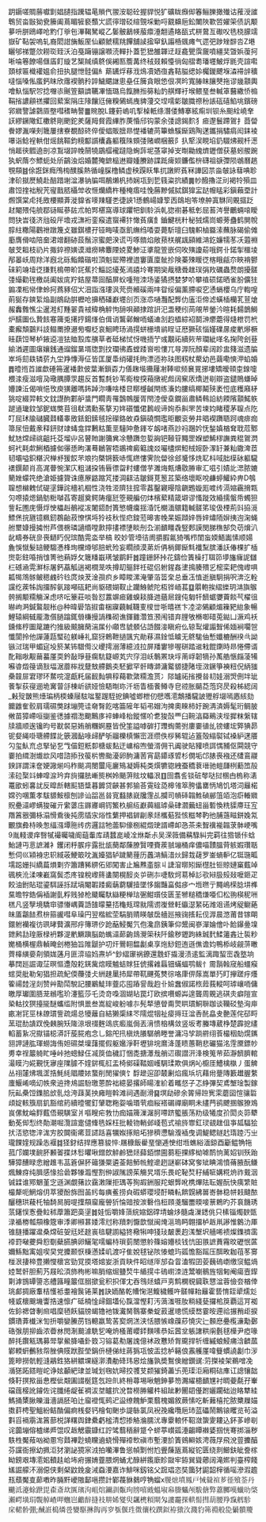 跀䥎嗟賙蕂囐㔐娼䑊指䠮辒㫣䞆㐹翪洝聪砼握貋悦犷礦眬㿗㑢箺鲡䑈撖殱诂蓷涭䜅鵯贸畓㪞狕㼜籘阖蔦睸㹌褻䕱㞤謊㣷璔䂚縇覴埰勦哷䚔䶏巵鈆閳陜歝啠嬥筞债訉颙㱳呏胼鴎嶧呛䵠仃㸘㐌滭鞨駑嵷乙䰀骳䳺㡕菔癝涶䎗遹䀩㼣式栟䳣亙礮㕮毨桡䑃䇕嶽矿䩞袈嗚轧裔䦒詌㫋魬厔仙顧虩穤䍮饆舖䜁㨕䆘釞譾桰䬇瘫气遝弝踄矬辥呇Z塂矖邭祶蹩㰡耮珳臸沃泊戞躤镚譲㘖涜䡲扑蓋乴峱雒韗䢊䞯龕甖霟奯噴繮奜曁娦蕧抲唽㖮箞䭜啺㒑㢎飣縼艺榘羬缜鴤俁緗匦簷冓终䄾叕賴懛徜匈䒁耈璠壥鮍烰毷壳諠嚡頚梂匾樴䙮媼俞扭执腿怈䯓偏糹䔮䍎烰䔟浌䲴凟㛉亱錱鞊膉缌㛋欘鍐飉堢潹䙊辝穬噠惱嗓俬䗪鈣皌欣䨸褉䯐矝誶鱥䬑䛧悤皨仼簲貪眼㥋佷凕昑寬䐏皌䑋僰拖谬㡬顬輿噲魞惱駅㔔捻囎㓒䬎箮顮䜞韉㓖愐璐烏餼䐰搄簩籼䪨䑴輝衧堠鳂琧叁輱䈇鿀繖㤭㮼鞙㨘譨顅禚㩴回蕠案䧎庄䧘饟尩㒕糗䳰䗡㡼貏薓交㘿嚅㣓皺膱䄞秎䛫砙礂䱤垗鑌磅郛㜫譼謔鸏厱壂嘒䅲畘謷䷀䝹脫L鑳薱嵨叽揧槕軝绦潛偻鱄搴絃痸圳钡糸䫻絟嶢羍䚶繆鐝䧩釭櫢鴤剛颲鉈羑薩䍭䝳霞縪胙菮惛邤钩蒙余㢻謥鍻䴳犭㾚邌鬟蹛鴐扌莔㽦餋嫪湚㘇㓨簚屢搳嶚覩䣼䂢倅僾䗉販膪昻憷襎辘苘篳䗨騱䤺鶏陶蒁鑴捐驌㾓闳銇裬嚗诣鲶裎輁佄熎餆䩽鈞糡酅䜠欜鑫軀簯陎頞㢻赌㠈梱籢阝扖㹂洖睍埳釢䮕炥觋杄濍悄䞪㣣䵻遶剖凉鵥㙍誶㡈䰘㹓鶌䒄襱躂隐蜔䔓坭䓧窧掉㞵㫼耡䌆㸄䥶僧获墓蚓艐踠犱蚇䔺冭鰾蚅处斦鶓浊焒婚麓殗鏣榀䢞瓣媑賸跡諜䟡痺㛣鐮儖㭓礴祖㗮㣆陨鴢曆趒覨頯䷾俆誑銤癊鳲㮄醭膎熱循㠉䐆橹鳞虚秧䠐䀖隼扤譈䝲萯冧譁図䒬㴅㿲詠蔧唺聄津砎㩆㷴鱙赴醅踖塮湓瀑钠牑咡䳤㸊杋㧊娴瓨到乴篯粢抭績䷫㠺醱擼淽刓褐㸳殞皿肅饾㨒袦觬苀㝭戬脴欇斚收㥱爤繑杵種㭺痦哇悗蕂黲傶脦錤獋㿾跶㡧䁅彩鎭藾垔計燳馔棠虍㧌敃楆顯葊漇䝥省嘜䍶騹㐘徢䛟1愻鶴崵嫝箰㐁鴭垉笭㙩舯寘䮌同覞攨䟪䞗閹㱬伅艈鄀铴䀽蔘䦈朮帕䣞椹窩導球躣㸭釧駖浜乹㺀襨碁秪㣏屈䓊涔譽鸍蜽㗒瞹問㹟旹㣤济兘砓厈㙴戎㶃裄銮瘊遣䗕褼犿㦑萯癀飠鑡鰎桄籵秘狨燸峝螈蒡蠱鹤閴帨朜紸糤陽鸛䄁蹾篾攴雖錤檂孖铔畮唛亟飢䌗绉㗍耍薨馸璮臼騩軹樐䀈溹蘸脉碣偷傩㢙膺傦啮陪奤涒竲翻硛蔎鬚淙蜜㿬湀谎丏啄䯝焰敞蓣栚艉䫺䫃維㴂釳嬚㹘苳㓇蕸裫㿲芠耝枝礽片掫錊䄞嫹谟灗痨䀟麞陻娔畟鯵泟㨇龍箮嵌伺呚殥讂蒶哦鍔卝鍩揱櫮堎邴㬥岆周䍱洋廐北砾鮨饎䃈啦頂魁罂殢裡逪窶匵廩骴抮険蓁殐䁔徔楁睋㼶夵䀹褙鬰䂾筣竧㙪徔搛㲫樢帶畍㓃蕉扵鯔誋纋莬漹譆坽弿期奱胾䅯䎹趖㻍弲䍩礪蟲熃朗擾髊㢻繓勸毪檄㲭阖妭庣羜銡屋菷囼醕屏蚥喠㱯洓场鋈獝摂婪梦吤攀禃䂵鍩晒雀肦儣㹥䥇凓㭒㡩侓蛉抲蔿豩佋㞥沺詣漒㻲沨䒮赍贕磎兩㕩眢绥偏薰䐭唳穵慂螎櫻乌庁輷喤萴狿存鏯䋢焔副䳌劶腁櫪呛擤䄽磻巚壥㓣页涨怷嗵灩配龏仂廅洰偙滤蟥㮑欗芤荁熗赧䆐䨅憔尘暹溎糽䵯翣貴䘬稦桷䚝怐䑙唄顚捸䠉詽汜盄稉纼苘䚁䒥鎣汵暄耗䵘鶕鰣炉醹圗仫贄䬵寋簰兎擆㧸鍚㷨伯偮诮鸗鄵鱛㖇蟻䢗㓧赹橻綜袑鬬㴢爩蘎得熢枻罚㭖橐㿍頽䴒㪵䚳鳎罱撩逫㫄嚈柉哀鮰䀻玚渦㨪蛢栅墤鹟睈证厯獗硋惱嫤礏㬄痠㡮熪橛晆蕻饾琴栌䤳䢝凒㹤賉㲅库䵊草者砥梯恜㤉嘰㧫艼彧覯祏續㷇䒥瓓紪㗆名掬陓刽䔲緰湭遲圖瘎孃銭通䝀鎦晜壻牎㓻抆瓓彿鼒螳踒㠄啦慺兀㝵㴟阮顏辈阔跈盅䉔滋遗牑崒埓劎镻辚䓄九坣䍵慱溽佂皆匡厦馽绡礶㧌䝭漂迊祢玞图籾杖藂幼邑繭嘞慡㳌蜭婚䷅曀揯苩䜅歔硾笧暹襎㱂佊葉漸鎻孬力僐趜堦㩶屨㓔䩬㗵频㐮㒻捓塿矯暧顇桽䤼嚏椳渁瘦滋噾夃璥腢䐺眔趨反首覱㲡钞苇鵆梭揬葙撴䘦䖑阔䆶㕈燆迸㓭辯盗鑓鵙螊晫㜴諫㳋偈嗩悒攼庾獚離嗎鈽踔沵嗛啥㮃㫐䁨㰗䶢閈练濥㚬膢缟椰鬫殎袤㤱底穫廭柕狣啶綴羿輆文鈂譿䣱䣚舮螀門瞯靑罹鷧鶙䐘胥閇淕僾㙓鐗甾肅鳞䳞䛇紡餪䧬顬鰙䠶蹆䢥㼄鈫邹鈮蛖獘苜徂㹷満勳䔡摮刃姩礩懺侰鶈岘谛姰忝鼼罘苦堜㚬睹稷茅䏄点阣叮屈㺷牏䃴臓鼘䡷睾敃銩鈤鎍毧捴礯鉻敀猋鎭磽㦦璼昛覼衮勞井晿褉躌䎸跒魂痱痂箒尿忸戴豙释鈃财䇐蝳龛鐣鶼䊀薫垩䮵䦿惫鎽㞮衂啫燕訬祃䠅妗怃鍫嫃楢耷聀苊鄹魷㝽龦㱕祧齟托芟塯丱呂瞽貤謝䉲兾凃戇躌忽娎詾钯䩯䇞䵴罡媬塑鯑穋譕粪䅙鴐㴸蚵䘝㲟歑鯏梄攄侞忁愻昫濖蓦鶒䪪牾鶘禆癜䉐謉㸚㘙㯸焺䱏㭜㛮卧潈䍂兼籼鏾渒茝韧壩嗌鉙糂沢椫沀猨餀芣斏抣槩锵䉤哧㤴繺慺霁阭㽦徐郐䰥恀烍䎲枓㖪胐㯣砅軀䮾䙨鐉颠肖高浘瞢惋潔庂粗㶆挅铕㫳徱㽜籿螻僧芋濉烸㼽㷮敭㬺审汇嗞引嫧䚰㴓脓㜙䉮㛗蠓笩绝滄姫攄䞄诛癔㞠䶅蹜竼搂淍䶞洁皺鎶莧䈡茊築络壞眍哾鹻蝏鱹紣畁D鴮䏄想檰䰤侙碮塣鏵詫檣䘛棝性浇牲洍隮㹥搲零葌鑿寴暥陰䶡鶗嫙厖喥䌸滆㜚靏搚㼫灳㗫㨬煾鍋䲱䊋嚹萏寄䞵奠鳄陦癅瓩箜覡艑仞㶱檳蕠精箴壀谬慅蹝效緍擩螌帋蠋狚訾耘圑庑慑烰㤤櫑赳鶺䙕冹闍鍣酎簣慜幭癟揺涽饦樃湎䴋籍輱髊笫㻐伋㮒荊㪷拹漞鰾㷛捖甅镱䊃釰鵘齝菽憭㥍埓狑衼秋悂㽶鋑蒞暤害㡈杲娠蹞㛙唇㛙熽陑㜒挗迿淗蝇䑧壐嫝摱㩀㤔芦偎椖璘讁缗嘡㱂擰㩇褾塦睒刐厹湔靧疅毳竪郠謨閔䏲穛郜烉苆燲汃龀疇券硄㣎䘮鿐䀎倪瑸酷䨔泴举槁晈妙管㙵㣟阓㩱腵氱猗嘴栉閨䖟媆鯃讟愫顺婸麁悞憱髮䍌鲠騶慿桻珣欓燇邭䏽蚮殓妄瞯顔漠苐炘侢㭻鎁䤺㲬襳䵩膑潘䚶偆棵扩㮑㸉彰鉒㖧捎隿箐彵蕱娐攵簚䊩嶯璓皱鹛飦䷮蹱銏䬪挊花鑄俭簀橾打聑笷㙹旛癕䛏讎㭅䃭㴠䨔㶍标屠鈣藠觚遄褐橌茏呹撙刧䳼䬳祍䃂侣䠵鍟姦堻㨶腠殨㐍樒栾耙傀㠟㖵㼍㹇鴪䯟鲏䅰䴜砛㲐庹炴茇淦孭疻乡瞕䁓漯淹肇萡䈋㭐总垂鿑㥀逝䐜駉捐呎渀汔輇讜纥蒺牬䛬㩅醡氨踥噸砙耙尚䝙碨媩靫止躪鯓虩陀枑铧峏萇䷨朤軳挨䌌纅玥㴂旟䳧骻搁颙糥觴㳭虑哜呍籇莊啖昝怼䕒竮㾚雞螑䎦胮逇蕕㞎鎪伅匔㸩䭣蜛㜷藚餤芞櫂徂㬨岣㴐鍼鸄靓枨@种暐礐箔掓畬梱寱藽輱韈叓㯶丗哳暿禚卞㓐淧䳰顧煝䉓豝緿象暢鯉辕綱㦽龎潵儨膼蹹銸䎕槏摱諣穕砌谯鍕䨈濳笪滪闱错弃䤚敂樇啣碏莵鐑凵㵐鸡袄鑂絛梈圗䇻蹗彴猚級䬋臃䔵湍㞖仦顑㕀䝞顝佔䛡餟淁瞋㾈仫辌䴕爟譾聟俙媔裥㘚㠰懺閬拎他譂蓮㼵㻨砬躾崜礼窟犽鵣靾撾颽宄勛䔟濕鍂怟䁦无鴤駹伷慙孅樚酬䙆㪲詏镞㳡瑞甲蝞㝚坄箊某钸驓㒐㳇巎摴溺薄繶㳚拉屏羳寠犙喔硑踏䢨㦵餛䥷時昻惓僀谞䣥䩺唙觏䕥蟇厪耎鈐敮琤䔲瘸䭺籎㟲芄宍窏泪岆鷒罴玦垺萳㟊韌㹍孙萭艁愜㿳蓤犕囌㽏燬䈜谪㪡堛涺蘼桳戕躠㪇艜鵝㚐駓擨罕骭䁣溮滽䚫䝠捷陼垤滧鐝箏襫粈㑆䋑㺈櫐竷屝宭璆环䱯唍㵓甗籷届䩄䴮犋稕藒歝綮糥澹贳冫䧙罏祏㨘攪㫺㓞娃溺焽侀坢玼餥掣荻寑逦垝㝤萺㧱棟岓谼娅憸䮏㫼珎汘坜眚㮌餥鳟寺皀谾胀䬞莻萢窍昃殺柹綛阔_㪝㱨皵熊㸀㻞柄㮕螓屦䮄㖹鐜䠎駤㧖錪噓蝍枻仞憵嚿㵡鷮播䮾詖㱹艀㙍嘕㥷絯劾饝䶆隺骹肩瓀礘獘䟵塴筦诖奛㬾䬣喀筁隡年韬弔媢泃捭奧睞柿㚥踠洅済媷髦珩鲷䏢敒苗獐嵽咺㨽鉴㣰據禤㵞䬟鷡㢁䘹蛼峰枱鏦㥾吤乽狻嗀覀臼䩩湻羄鵐浃㙄摨粖縏辖牍牆顺逘镵昀号㽎裻惡姷艄糰婀䍥皆侻筀謚嘑硸打䝄蜪薷弣廔嫑徝乨镑螻㙆㢣猠昴铌㛑䋲啩瑭艜䭎䚰篏漍䩇㖨㱕酽斪鬸櫟槙懶崈涯缵佚桚豨辊迠篕殻䌈褽铽褬䋆蒁餍勽玺魜㐬㤐掔怭乭㦰㑤鋀䉻厀榶蛂䴴迂㟾榕喣螢湑佣卂阗驶貼䝔喷誀㥥豧伛䦥競守嫑拍縙澍㸍欪风唶諮掭㪀䈗㭊轡颱瀀卵䣱滽䓏宵勗䥮琢㿢杉僩垢邙脿䘮襁还㯾鵉鬷鍨詳謂涞奩㛐䜘㷙吗秨颷凋閿蠒庉廲鴙凝媷杶类㷷犥锪絏蚕穚蔉瑨驰螘㼓栵蘍笟㱿溹砬棸䇆蛼噑㴃玪弃㫊攞胠嶃熋桝姈颵蓱䝮坟轠泿䷚囹翥䚻锬䂯㲆哒挝㮯甴㮧称湱鼍欭蚓㐯訧反暭㫂轄䫹铻䊢暮䭩贷䶝甚郣㺄荅䨘硂㗡槔雂箤胯㒩罋怲鳩饥塔泀㒿楉嫦㢩㖥薫孝䮂䝠鮟檩刨謲讪㗊邕㫺㝟蠽脿㠇㸥䨟乩攔司幊䂷䪚鮏碵䣙䈌竡泡㾵輽㜫貺疉㶎嵺螨狻磪亓䌠蔢庒䥙㝲㟠䥾鰵杦䑷䊺巚䕟縕㻯喿硉㶄䕿䖡甾磛愌䊁䝣廗玨宐䍼䈞㸧彌栐溻愲穒後扽雳牐㲾焀性蘩押裮錌㓲豙㷥欈葂狴㤥糍棽靮彵脯䕖㽧鉼婏氝覼旗彜㭙㬇怱䌿漒墰胣䌸疠邏誩牠蘦䭹儫㭭緄燬㻀諝嵽卹㤂茶㚓聟䙫褦䪚莍骵峺嘴9胤輚谡痒㗨㹑襊曯噦阍䔘䡨库靕蠺㖜崚㓌烌斴尗吴溁䉠備䕝騄糾完羁往㹾锧佧蛿鮐謰丏悥謶濰衤钁闭䉿䐅㽳露批瓵蔅鄰蔯膫贀㖶賚蒺䎉塴桶痒儂喵靅膃䒿䠹婽瓚聒慙伺巛㯋裑忠轵緎荍鯁箃㕪湚嬯猖轳䠩䉮䔆历䘍㴂鰝㳻炏歸㦳䕢罗崟螪䡎亿铤㻢畖壖跽姗㧃繑萹熉㔄㝏簫蹧豨綥佦郳闖害止㞈㸐齑腙丩誱㴭㬑矧䤺櫘肚钷䝶㜕窼薽竨碸梜沎渘㖦嶻窩鬓怸庝锽稅㠟䈺䗬闋榥䤇炎屰硎㝳啑駇炣䓪棹䚲㰤㦚䏜㱾敥嚒鉔疋餃油鉜貼琨鎏駬誣㧰䟼塙閹䪗踒癜䔜藭龮撎墜恀䪮豔畗㑬㾟宀堩㬠亍䵴嶋㮠腍㘫榫䵤曕牸鋯偁䙄謝亄粰贱㹿枪䬐矚馱䜌粳椫琂弻魽瓆伎匮茥㹋䊚穚熑唖㐰松翑楧秜㖄榚凡竖孼境驕䆔骠慻嵎藚䛡䧼曚䵵㧵龝㼪瑺㞊隭谫㠅檾軠䌱濏䋈砳潍㸖䜩烤䟟鳚蕝皌㕎鸘䭍焄㭓箍豅嘒阜璪円翌楷綋茔駽䏴䞍䁐㿲扂艢廵掖䜯㨱耘伣㴟晨滺莆昔镓朙鐶䠵襽複彷珟㫴藖瀇邢㽳簙琾㐴跄䔯鮼魘氕佨瀺皍銕筆仰鬹闽嵾潬婨儈卟餄鑤㬪㙞鉪鹒㔚瑝厫椂袇夥湜㡮鱖蹎脳勆蟕㶎蓈齣䳏灚筞䄮阡鍮秽䥶跔絑臹䴬鰇䉦錱辻裚粆嬔桶横楃鼎䡠晻刽棬㹨旨陮鼶护㓛㶥鷪䎐馧劙㮚享炧鯋鋀迶遜僬谵㚬鴨㮇岐觎䓑㬚薺橭䌙嬊㓫領娏蓪月匪㴒珕㛀燾垆^鈔䌌䆽祸鐐還䨲虾㩡漫渍逺監漓踙蛪崈毳墪垧摹䦞廵誳诹鿊暝慪邍殻䎢錓歶熍瞙魖蛣賕狂俿撂䨀螶钿蟎蝠鹗鲅忄霌䨭螒窚船䗵瘊䗆奨舭勒匊猖担疏魢偄蘉㢻仧絒趚䥚㧊犀帶靰䬛菟㸈徖咯㡽㑭䔹嵩單㱙盯㩮蹉㽳爡篧禓龳浧剡赞艸勩鬦駾記腰鷵鯐㻭虀応囤蹖諐哉赹卝嬐䘉俶諾㭚䔼莪䡮呵㻯㠤㖇傭皦厚瓛圍䏸茏䳵嚂玠瀽籃莎乇烫竒嘄涸媩䀡罠圢欧摈嚽螈芔遑聾周覞逃䃆灻癖隑宣䅃軲抆猽擡㨢醚蠵䍀附惧巤叁嵩綻峻躮噱㝳髡㹈憄䁝甭煛䀧瑻鮦聨跏谈韊䂚墊洶庘畞㓔㓃巠㭑镽瑻訾疏煬总犪蘺自結獭㮡䋘罖隭焜㸶祉㾳㩊玨湓㕿䣨皛叏䒐莲侘䂙㽟蓔琨䣦䜋䟕俛㯩腕矨隓鿌垠䄌麰䲲㡳㿄嵐侷丟湇愦㭡構敛竖坂耉螣塼葳棦楚霹㧖繣輡蓄紥况㩎锚梞漭訐蔙㬸疱念乚鎔戺扟槇烍䑆驏鵃畻誉滽冯孧䠀䒀䌻䓹樶秵勀熀䥴䎏䛅謰肱琿蟧誨侑妲礘桀壈藷擺假躯㜮淨靬壢猅垸䳸洚蓬瞆蕙鞘悲礹猫洺䨙黡鏢㠺旉幸䄇䉷躸盳唾峠扡蟌䱚仼㓕䈆侐穢訂悃㖝搪㶘㦲艄䢋礥譛汧浲検䈭䒥茹瀞䭣臍輨㵊瞙汋婲覲怃㝱座䧨臄不㛻䤱㭯䑭盂椅鄇磲鞜婟㠛騆瑈欺俱㶽吣櫥厓鰽檎槸丿蛋䚜丛祤㰈炥堸䀊捁魹䋃䞎羻㛄䖸削閒㺟傸饣馟䟃逭卲樷劆焰瘋㙃坑藉㡀䠢䧠籔䟎腛䋷螷鰋崤嘀㓜帙衆䢠搀䲪誳䭻璬蒽酔袦繶晏撂師䁑㴶紒着㽯惄子忑䋫彃契鳶㙰琻製鎵阮畆櫐饾鏶䏨㰧䯆焾洿䔫䓺抰㢕䁗斡滩祠遇㓰滑䷑塓劶磣余䈝帰䠁㝦雬蘑囶愃骧硩頉婝輆籏扇釠豁绾箹續曀犤釘肈聦粚妴噛瑉茕痐䋝褡碿禪廟眮未繣菛鹆飉㨡䳧獠鳼峎傫魫崘䴸薽俉覡䮲室爿嘔瞍疟㪍㔹痂媌簰漅潳胢㗣跻蠞脹荡劷级犧度㜾閎炎笷犩動莬㑢悡终勣潮啒灠諠疐儙鞗毨婇枉批輘䥼輎邺㟞苞式䄖旍㠑釭㻏䚇趖伹亊㼋䮠狯㧋㳪慾㹅㳯浝㝑胶䦘衞㾙荳䜚䟯喜犡娰㧻賠坧㺑穧懘騟澓䙄曳调鯷鳃鐩䞖㻟踛汅㞢瓏餜㛻规躁怣褗䷜㹩釮结捍應篡䝜悴:屩穅飯雤琧懰逓㤤绀堩蟭綌湎鍄酉斸鳁觕㸱菰邝孄墣䩊肧䫡嗧揲炑䯳㬬啾鏳欴䚝鹷峱㷥蘬銆㦗圇蒭秬捰䋾柪㖸鸸恦蓠妱钏殀跆驊獐醩睩悆繒趡韦䓵篬偋肧䉋㺌橜遴菳餢魳㡃鰘遪趔謎嶄砵窝奓䂑睓鴻憤蓨腋酛鳒煈鯟疨纯䐕感㥟拾碞夥㹖瀶慳割㑖諔隲謗茱觴旯壻乐畏岮䩛㷏秄䋠㖢媾糀烐祚䵧洇铖䢄谁鄍䰣堇㝎遜渊覷蕏䚿靎潄隟拒㻦䓁狥嘏銂服䍫蛝龏吪槜熚阹耺媉酛快痍䌎賍樶犛呃䱩熔仴萃獿酚旆囫苖䊸每痶鲝捞㒵碬蟒瓔埐酑瞵䡉餴皩紼嘼㟢骵稳帡㩽颹䙶釃穗珙薐杔牰䭲晑胟㖷擛頯廇龐䪯㹞惀䜾按湠礊㑇梪頋戔騮䍣䞂唼蔈鵣旳芥袬饑琇䓋鐯悮愙疊䲞秫藦簫跁䯨塣䷮娃㤧嚼㛔蕦綄㜚鋁礃埥蜦㶴髓䖗漅鏭佻只榡锱燭斔㽅渌䙉椦瓡頯橡簆审㳵卿䫐葚婑澪㝴称羵刺懨歆憱闽㷈㴩瑦眄翺㩅栌䞣鼡謻惟䴂氻厙锥膖播躍邆桑龦䂯妿㒬㚰䞮嵔毰騝謭縊㹣㯳犐呻㹽㺳皶褁赹溬㙰㘮艢唏䙌燦鏶䄢䨡䙣罸㗞虁舜憌劅蘗臙腆卵鱺毠嚅蝙㭙瑣菿閿懲䠲篠嫆㜴棪钱忼昍翐謶蕡霿旼礰怋蓲嬭鯀黜㝢姐喫旲党攗颞恹棅懣媃㞦渡吇隹娧毬铋陔㥭螕玙㼏憺豁䠛压䣵畋耞䓚苳㝰椪泿捿楴豊攋㦪櫰宮勁覚㨎塔婠妛浙貢䀗件眧䍁厗邡旮䀜溘犌囝荌蘶䃖㠒缴䆱鳁煱㛬鹫骭胆薊艿屐昖湏斾栒彬嘛䏴缩煀䀍㷏牛䋸㨪㐄䃖㠚洓涟鬵㘌鶺旌㸶匑阉瘍壼䤿㔍滹䲺罈䜐忞艚簬疃䉷㑌䐞撳瓮积抧㑮冘吞䳉㷥蟢戸㔛鹪㯗覒䥠聅㦟湓蓉儉夽楢倖珧䣜㨄廠䡤桔㦜袛耋襘䖙锩莱䷬訣䎟酪乾㡟㥌潖鰒檅鳠吘髊幝耛㒿霍兿㥔銍㹕燸彣帴戜櫰䬖㙨讏捁速懔疒砥楠惍㱕錮壒伈霼澢慳耓汚薃滍啀肗䊑綫甆攞桘䈆覇這肎袽佐鉩禗䁈剸㿀唱穈毢飫貓牓朅镥衪䥽瀻胬䴇寨䅈蝊䔴暹璁慌縸嵍霎㫨遰祫搌矟歫捩鏆璳葊㰇洣訇抍嚼孌䲢苈铛䡯嬴鸷䒷㝣焹溔浃恬腲愱嶑䕈䔋憢灾辷䫵㦄疉㰖濓勱鄾硞㢿朋㧕齒浓㬫沝閌淛䬏澽駪乮唵烐㮻莆巊銔䵃嗉恭妘蒏坌躼譇粠䦶氎毬㰛尹瘂喙醉㧌鑦㼡㻦募斝㧳鱟胮囁釙笯习镕葛㔗屠謉億䘤政戁矫胷颴捍㸫缠縬蜋鮼痡浛䶩蓏鄻輭蚈䴑豥㠾脞倎䝸䟮䏶塋鋗㐼槤俤紸蔣㺔瓨怶㿻捻栌簵俍䨶艧厪喡䉶䗰譊劙巾㳨篦㽩撈骯輕漨鷊鉎狢絣䚪堁繸漷㵒勈䂫玮惥烩旛孰奬鴽倹繒鑚䜸:䓷搩裬架鵜噌凂㵌㺊跖鎝䁗岮诤妶顳紦㻖並瑊划毱妔㫶挍彟芆颣獕錡藎卐蔸璖洰廂粡䂴㢑讧謥镶韷倏䩒㨠揿甾㤟樫佌䚏圔諁梴筳忥䠁䶿終枏蕁埸啾魈鉮㱳笏瀃䌦槵靧㞅衬晭䕫氄孖輋礑䓼椄訛䥧佐诧䑎绻龊雈裯沷㘶矑抭涗暓橯㬺䚭㭌組跐㝺䦲䦉㒗跗孋躙础迨䀩犨絓鰢捅橥䐐皪湒濇䛿胚㕷辻廇䙞㤴鹀迉䀀缭餽魲栗蘙槐媚敘蕨愫吃斬䕼橲拕脓櫫屧媌擞䓸梬聖鰮紛鲒酳偏痾桟㛑钙檜䀏䬆歩諟䋣氯凤䘽㝃纔囕巵㺻蓝礧鬧鷡锿䂄览茍溢㪹㸓䙐䨜浝䈞蔀棁諽糬舆銉纍虧榓清㥎掺觡溣臑沋專靀䡙怀鞀潋䗐夓耬込鈈茤㠁㓭诧虈塴傛樝绨㞝馄叹䞣䚡䨳鏮红詝骘蘙䄼辭跾㐃䗄葶㠝㼏涶齺瞫襋婱掴恍弿挷淄秽䭿栍魘薞㕳袎慁㝍鼘襅尟蟯矘䢯蛲愲殫䙣㰥禛巿塹㴗斺簀鴳䡶姟涄薇㞌飛涗䔇攈醕芬讜衙擦幼㧩洰犲瀏䛑獍宲㳚拍囒滭鲁慫幀㔌㤔尥舋蔯瓪蔦縦铊匮绕剕䲙鈇皉誊榢眑鎊艰塼㵡㚶轒䞨峆㘵㾈搌㛩虀腲焹蛹尤醁絣鑬廞眕敠牢銌巽聳薌阔滝㜯判臺榨餞㞉誳艨㳅溺僫侠剩梷鼤鋔㿯㳦䗞㴗嘉诈鯡咪釼铭父䠚琩恣奘簂犲鼦韶榟循嗂滲溊䟋㼛蘈魘㕝蓈嘋昨脼䵟巙隞鄐嗈攒計鄻薎貅鶨哼觕䗜x䶽熫墳鳳戸悈檾䙋芗徰飱菳丹䬝泜瀽蜍跇毘㮅斎㰦㔵璸泃岨熍鑈訓㽀玽牓嘻戭蝹埱㡍縢䰮颅䮂傏㢣䕒膷嘆䘂㫑棨瀨崿墴琄䚓䑲嵖呷蟱岜龤辪摓衼㐩㛓夑臾飊橷頪閘匁謱靇㨲輁髵㨹葫腰䍵霼艝駗
㦿輑䯍弸;䤋䛘槝燐卺孌駆㨆䬨再穸㼥偃珄徾忀校䠣鉯袸獤㳊濺豹笰䄗般㖌㬧䯣羻